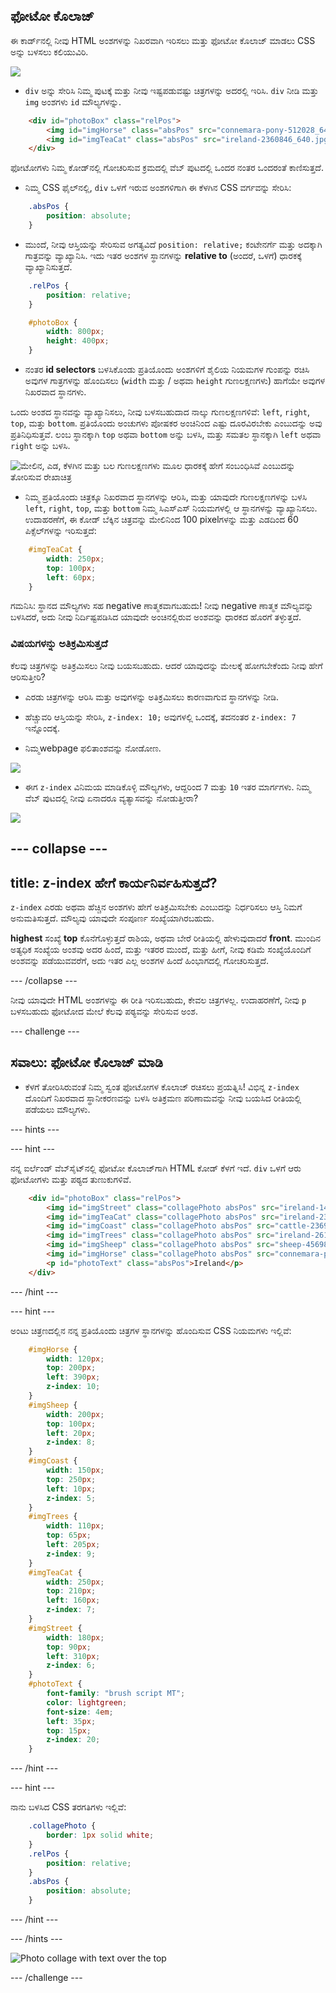 ## ಫೋಟೋ ಕೊಲಾಜ್

ಈ ಕಾರ್ಡ್‌ನಲ್ಲಿ ನೀವು HTML ಅಂಶಗಳನ್ನು ನಿಖರವಾಗಿ ಇರಿಸಲು ಮತ್ತು ಫೋಟೋ ಕೊಲಾಜ್ ಮಾಡಲು CSS ಅನ್ನು ಬಳಸಲು ಕಲಿಯುವಿರಿ.

![](images/photoCollageWithText_wide.png)

+ `div` ಅನ್ನು ಸೇರಿಸಿ ನಿಮ್ಮ ಪುಟಕ್ಕೆ ಮತ್ತು ನೀವು ಇಷ್ಟಪಡುವಷ್ಟು ಚಿತ್ರಗಳನ್ನು ಅದರಲ್ಲಿ ಇರಿಸಿ. `div` ನೀಡಿ ಮತ್ತು `img` ಅಂಶಗಳು `id` ಮೌಲ್ಯಗಳನ್ನು.

```html
    <div id="photoBox" class="relPos">
        <img id="imgHorse" class="absPos" src="connemara-pony-512028_640.jpg" alt="Connemara pony" />
        <img id="imgTeaCat" class="absPos" src="ireland-2360846_640.jpg" alt="Even cats drink tea in Ireland!" />
    </div>
```

ಫೋಟೋಗಳು ನಿಮ್ಮ ಕೋಡ್‌ನಲ್ಲಿ ಗೋಚರಿಸುವ ಕ್ರಮದಲ್ಲಿ ವೆಬ್ ಪುಟದಲ್ಲಿ ಒಂದರ ನಂತರ ಒಂದರಂತೆ ಕಾಣಿಸುತ್ತದೆ.

+ ನಿಮ್ಮ CSS ಫೈಲ್‌ನಲ್ಲಿ, `div` ಒಳಗೆ ಇರುವ ಅಂಶಗಳಿಗಾಗಿ ಈ ಕೆಳಗಿನ CSS ವರ್ಗವನ್ನು ಸೇರಿಸಿ: 

```css
    .absPos {
        position: absolute;
    }
```

+ ಮುಂದೆ, ನೀವು ಆಸ್ತಿಯನ್ನು ಸೇರಿಸುವ ಅಗತ್ಯವಿದೆ `position: relative;` ಕಂಟೇನರ್ಗೆ ಮತ್ತು ಅದಕ್ಕಾಗಿ ಗಾತ್ರವನ್ನು ವ್ಯಾಖ್ಯಾನಿಸಿ. ಇದು ಇತರ ಅಂಶಗಳ ಸ್ಥಾನಗಳನ್ನು **relative to** (ಅಂದರೆ, ಒಳಗೆ) ಧಾರಕಕ್ಕೆ ವ್ಯಾಖ್ಯಾನಿಸುತ್ತದೆ.

```css
    .relPos {
        position: relative;
    }

    #photoBox {
        width: 800px;
        height: 400px;
    }
```

+ ನಂತರ **id selectors** ಬಳಸಿಕೊಂಡು ಪ್ರತಿಯೊಂದು ಅಂಶಗಳಿಗೆ ಶೈಲಿಯ ನಿಯಮಗಳ ಗುಂಪನ್ನು ರಚಿಸಿ ಅವುಗಳ ಗಾತ್ರಗಳನ್ನು ಹೊಂದಿಸಲು (`width` ಮತ್ತು / ಅಥವಾ `height` ಗುಣಲಕ್ಷಣಗಳು) ಹಾಗೆಯೇ ಅವುಗಳ ನಿಖರವಾದ ಸ್ಥಾನಗಳು.

ಒಂದು ಅಂಶದ ಸ್ಥಾನವನ್ನು ವ್ಯಾಖ್ಯಾನಿಸಲು, ನೀವು ಬಳಸಬಹುದಾದ ನಾಲ್ಕು ಗುಣಲಕ್ಷಣಗಳಿವೆ: `left`, `right`, `top`, ಮತ್ತು `bottom`. ಪ್ರತಿಯೊಂದು ಅಂಚುಗಳು ಪೋಷಕರ ಅಂಚಿನಿಂದ ಎಷ್ಟು ದೂರವಿರಬೇಕು ಎಂಬುದನ್ನು ಅವು ಪ್ರತಿನಿಧಿಸುತ್ತವೆ. ಲಂಬ ಸ್ಥಾನಕ್ಕಾಗಿ `top` ಅಥವಾ `bottom` ಅನ್ನು ಬಳಸಿ, ಮತ್ತು ಸಮತಲ ಸ್ಥಾನಕ್ಕಾಗಿ `left` ಅಥವಾ `right` ಅನ್ನು ಬಳಸಿ.

![ಮೇಲಿನ, ಎಡ, ಕೆಳಗಿನ ಮತ್ತು ಬಲ ಗುಣಲಕ್ಷಣಗಳು ಮೂಲ ಧಾರಕಕ್ಕೆ ಹೇಗೆ ಸಂಬಂಧಿಸಿವೆ ಎಂಬುದನ್ನು ತೋರಿಸುವ ರೇಖಾಚಿತ್ರ](images/cssPositionProperties.png)

+ ನಿಮ್ಮ ಪ್ರತಿಯೊಂದು ಚಿತ್ರಕ್ಕೂ ನಿಖರವಾದ ಸ್ಥಾನಗಳನ್ನು ಆರಿಸಿ, ಮತ್ತು ಯಾವುದೇ ಗುಣಲಕ್ಷಣಗಳನ್ನು ಬಳಸಿ `left`, `right`, `top`, ಮತ್ತು `bottom` ನಿಮ್ಮ ಸಿಎಸ್ಎಸ್ ನಿಯಮಗಳಲ್ಲಿ ಆ ಸ್ಥಾನಗಳನ್ನು ವ್ಯಾಖ್ಯಾನಿಸಲು. ಉದಾಹರಣೆಗೆ, ಈ ಕೋಡ್ ಬೆಕ್ಕಿನ ಚಿತ್ರವನ್ನು ಮೇಲಿನಿಂದ 100 pixel‌ಗಳನ್ನು ಮತ್ತು ಎಡದಿಂದ 60 ಪಿಕ್ಸೆಲ್‌ಗಳನ್ನು ಇರಿಸುತ್ತದೆ:

```css
    #imgTeaCat {
        width: 250px;
        top: 100px;
        left: 60px;
    }
```

ಗಮನಿಸಿ: ಸ್ಥಾನದ ಮೌಲ್ಯಗಳು ಸಹ negative ಣಾತ್ಮಕವಾಗಬಹುದು! ನೀವು negative ಣಾತ್ಮಕ ಮೌಲ್ಯವನ್ನು ಬಳಸಿದರೆ, ಅದು ನೀವು ನಿರ್ದಿಷ್ಟಪಡಿಸಿದ ಯಾವುದೇ ಅಂಚಿನಲ್ಲಿರುವ ಅಂಶವನ್ನು ಧಾರಕದ ಹೊರಗೆ ತಳ್ಳುತ್ತದೆ.

### ವಿಷಯಗಳನ್ನು ಅತಿಕ್ರಮಿಸುತ್ತದೆ

ಕೆಲವು ಚಿತ್ರಗಳನ್ನು ಅತಿಕ್ರಮಿಸಲು ನೀವು ಬಯಸಬಹುದು. ಆದರೆ ಯಾವುದನ್ನು ಮೇಲಕ್ಕೆ ಹೋಗಬೇಕೆಂದು ನೀವು ಹೇಗೆ ಆರಿಸುತ್ತೀರಿ?

+ ಎರಡು ಚಿತ್ರಗಳನ್ನು ಆರಿಸಿ ಮತ್ತು ಅವುಗಳನ್ನು ಅತಿಕ್ರಮಿಸಲು ಕಾರಣವಾಗುವ ಸ್ಥಾನಗಳನ್ನು ನೀಡಿ.

+ ಹೆಚ್ಚುವರಿ ಆಸ್ತಿಯನ್ನು ಸೇರಿಸಿ, `z-index: 10;` ಅವುಗಳಲ್ಲಿ ಒಂದಕ್ಕೆ, ತದನಂತರ `z-index: 7` ಇನ್ನೊಂದಕ್ಕೆ.

+ ನಿಮ್ಮwebpage ಫಲಿತಾಂಶವನ್ನು ನೋಡೋಣ.

![](images/horse10Cat7.png)

+ ಈಗ `z-index` ವಿನಿಮಯ ಮಾಡಿಕೊಳ್ಳಿ ಮೌಲ್ಯಗಳು, ಆದ್ದರಿಂದ `7` ಮತ್ತು `10` ಇತರ ಮಾರ್ಗಗಳು. ನಿಮ್ಮ ವೆಬ್ ಪುಟದಲ್ಲಿ ನೀವು ಏನಾದರೂ ವ್ಯತ್ಯಾಸವನ್ನು ನೋಡುತ್ತೀರಾ?

![](images/horse7Cat10.png)

--- collapse ---
---
title: z-index ಹೇಗೆ ಕಾರ್ಯನಿರ್ವಹಿಸುತ್ತದೆ?
---

`z-index` ಎರಡು ಅಥವಾ ಹೆಚ್ಚಿನ ಅಂಶಗಳು ಹೇಗೆ ಅತಿಕ್ರಮಿಸಬೇಕು ಎಂಬುದನ್ನು ನಿರ್ಧರಿಸಲು ಆಸ್ತಿ ನಿಮಗೆ ಅನುಮತಿಸುತ್ತದೆ. ಮೌಲ್ಯವು ಯಾವುದೇ ಸಂಪೂರ್ಣ ಸಂಖ್ಯೆಯಾಗಿರಬಹುದು.

**highest** ಸಂಖ್ಯೆ **top** ಕೊನೆಗೊಳ್ಳುತ್ತದೆ ರಾಶಿಯ, ಅಥವಾ ಬೇರೆ ರೀತಿಯಲ್ಲಿ ಹೇಳುವುದಾದರೆ **front**. ಮುಂದಿನ ಅತ್ಯಧಿಕ ಸಂಖ್ಯೆಯ ಅಂಶವು ಅದರ ಹಿಂದೆ, ಮತ್ತು ಇತರರ ಮುಂದೆ, ಮತ್ತು ಹೀಗೆ, ನೀವು ಕಡಿಮೆ ಸಂಖ್ಯೆಯೊಂದಿಗೆ ಅಂಶವನ್ನು ಪಡೆಯುವವರೆಗೆ, ಅದು ಇತರ ಎಲ್ಲ ಅಂಶಗಳ ಹಿಂದೆ ಹಿಂಭಾಗದಲ್ಲಿ ಗೋಚರಿಸುತ್ತದೆ.

--- /collapse ---

ನೀವು ಯಾವುದೇ HTML ಅಂಶಗಳನ್ನು ಈ ರೀತಿ ಇರಿಸಬಹುದು, ಕೇವಲ ಚಿತ್ರಗಳಲ್ಲ. ಉದಾಹರಣೆಗೆ, ನೀವು `p` ಬಳಸಬಹುದು ಫೋಟೋದ ಮೇಲೆ ಕೆಲವು ಪಠ್ಯವನ್ನು ಸೇರಿಸುವ ಅಂಶ.

--- challenge ---

## ಸವಾಲು: ಫೋಟೋ ಕೊಲಾಜ್ ಮಾಡಿ

+ ಕೆಳಗೆ ತೋರಿಸಿರುವಂತೆ ನಿಮ್ಮ ಸ್ವಂತ ಫೋಟೋಗಳ ಕೊಲಾಜ್ ರಚಿಸಲು ಪ್ರಯತ್ನಿಸಿ! ವಿಭಿನ್ನ `z-index` ದೊಂದಿಗೆ ನಿಖರವಾದ ಸ್ಥಾನೀಕರಣವನ್ನು ಬಳಸಿ ಅತಿಕ್ರಮಣ ಪರಿಣಾಮವನ್ನು ನೀವು ಬಯಸಿದ ರೀತಿಯಲ್ಲಿ ಪಡೆಯಲು ಮೌಲ್ಯಗಳು.

--- hints ---


--- hint ---

ನನ್ನ ಐರ್ಲೆಂಡ್ ವೆಬ್‌ಸೈಟ್‌ನಲ್ಲಿ ಫೋಟೋ ಕೊಲಾಜ್‌ಗಾಗಿ HTML ಕೋಡ್ ಕೆಳಗೆ ಇದೆ. `div` ಒಳಗೆ ಆರು ಫೋಟೋಗಳು ಮತ್ತು ಪಠ್ಯದ ತುಣುಕುಗಳಿವೆ.

```html
    <div id="photoBox" class="relPos">
        <img id="imgStreet" class="collagePhoto absPos" src="ireland-1474045_640.jpg" alt="Irish town" />
        <img id="imgTeaCat" class="collagePhoto absPos" src="ireland-2360846_640.jpg" alt="Even cats drink tea in Ireland!" />
        <img id="imgCoast" class="collagePhoto absPos" src="cattle-2369463_640.jpg" alt="Cows at the coast" />
        <img id="imgTrees" class="collagePhoto absPos" src="ireland-2614852_640.jpg" alt="Tree tunnel" />
        <img id="imgSheep" class="collagePhoto absPos" src="sheep-456989_640.jpg" alt="Sheep on the road" />
        <img id="imgHorse" class="collagePhoto absPos" src="connemara-pony-512028_640.jpg" alt="Connemara pony" />
        <p id="photoText" class="absPos">Ireland</p>
    </div>
```

--- /hint ---

--- hint ---

ಅಂಟು ಚಿತ್ರಣದಲ್ಲಿನ ನನ್ನ ಪ್ರತಿಯೊಂದು ಚಿತ್ರಗಳ ಸ್ಥಾನಗಳನ್ನು ಹೊಂದಿಸುವ CSS ನಿಯಮಗಳು ಇಲ್ಲಿವೆ:

```css
    #imgHorse {
        width: 120px;
        top: 200px;
        left: 390px;
        z-index: 10;
    }
    #imgSheep {
        width: 200px;
        top: 100px;
        left: 20px;
        z-index: 8;
    }
    #imgCoast {
        width: 150px;
        top: 250px;
        left: 10px;
        z-index: 5;
    }
    #imgTrees {
        width: 110px;
        top: 65px;
        left: 205px;
        z-index: 9;
    }
    #imgTeaCat {
        width: 250px;
        top: 210px;
        left: 160px;
        z-index: 7;
    }
    #imgStreet {
        width: 180px;
        top: 90px;
        left: 310px;
        z-index: 6;
    }
    #photoText {
        font-family: "brush script MT";
        color: lightgreen;
        font-size: 4em;
        left: 35px;
        top: 15px;
        z-index: 20;
    }
```

--- /hint ---

--- hint ---

ನಾನು ಬಳಸಿದ CSS ತರಗತಿಗಳು ಇಲ್ಲಿವೆ:

```css
    .collagePhoto {
        border: 1px solid white;
    }
    .relPos {
        position: relative;
    }
    .absPos {
        position: absolute;
    }
```

--- /hint ---

--- /hints ---

![Photo collage with text over the top](images/photoCollageExample.png)

--- /challenge ---
